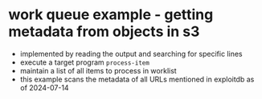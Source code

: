 # work queue example - getting metadata from objects in s3

- implemented by reading the output and searching for specific lines
- execute a target program `process-item`
- maintain a list of all items to process in worklist
- this example scans the metadata of all URLs mentioned in exploitdb as of 2024-07-14
